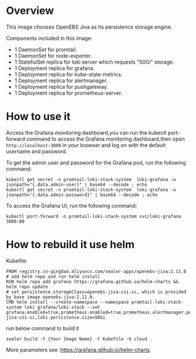 # Overview

This image chooses OpenEBS Jiva as its persistence storage engine.

Components included in this image:

* 1 DaemonSet for promtail.
* 1 DaemonSet for node-exporter.
* 1 StatefulSet replica for loki server which requests "50Gi" storage.
* 1 Deployment replica for grafana.
* 1 Deployment replica for kube-state-metrics.
* 1 Deployment replica for alertmanager.
* 1 Deployment replica for pushgateway.
* 1 Deployment replica for prometheus-server.

# How to use it

Access the Grafana monitoring dashboard,you can run the kubectl port-forward command to access the Grafana monitoring
dashboard,then open `http://localhost:3000` in your browser and log on with the default username and password.

To get the admin user and password for the Grafana pod, run the following command:

```shell
kubectl get secret -n promtail-loki-stack-system  loki-grafana -o jsonpath="{.data.admin-user}" | base64 --decode ; echo
kubectl get secret -n promtail-loki-stack-system  loki-grafana -o jsonpath="{.data.admin-password}" | base64 --decode ; echo
```

To access the Grafana UI, run the following command:

`kubectl port-forward -n promtail-loki-stack-system svc/loki-grafana 3000:80`

# How to rebuild it use helm

Kubefile:

```shell
FROM registry.cn-qingdao.aliyuncs.com/sealer-apps/openebs-jiva:2.11.0
# add helm repo and run helm install
RUN helm repo add grafana https://grafana.github.io/helm-charts && helm repo update
# set persistence.storageClass=openebs-jiva-csi-sc, which is provided by base image openebs-jiva:2.11.0.
CMD helm install --create-namespace --namespace promtail-loki-stack-system loki grafana/loki-stack --set grafana.enabled=true,prometheus.enabled=true,prometheus.alertmanager.persistentVolume.enabled=false,prometheus.server.persistentVolume.enabled=false,loki.persistence.enabled=true,loki.persistence.storageClassName=openebs-jiva-csi-sc,loki.persistence.size=50Gi
```

run below command to build it

```shell
sealer build -t {Your Image Name} -f Kubefile -b cloud .
```

More parameters see :https://grafana.github.io/helm-charts